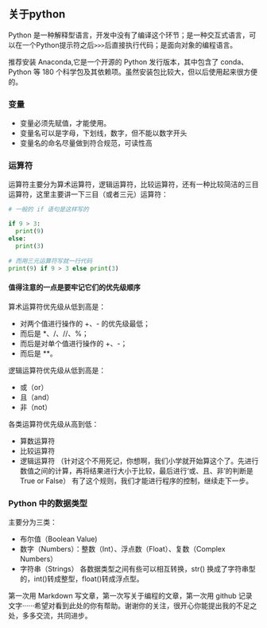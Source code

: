 ## 关于python
Python 是一种解释型语言，开发中没有了编译这个环节；是一种交互式语言，可以在一个Python提示符之后```>>>```后直接执行代码；是面向对象的编程语言。

推荐安装 Anaconda,它是一个开源的 Python 发行版本，其中包含了 conda、Python 等 180 个科学包及其依赖项。虽然安装包比较大，但以后使用起来很方便的。

### 变量
* 变量必须先赋值，才能使用。
* 变量名可以是字母，下划线，数字，但不能以数字开头
* 变量名的命名尽量做到符合规范，可读性高

### 运算符
运算符主要分为算术运算符，逻辑运算符，比较运算符，还有一种比较简洁的三目运算符，这里主要讲一下三目（或者三元）运算符：
```python
# 一般的 if 语句是这样写的

if 9 > 3:
  print(9)
else:
  print(3)
  
# 而用三元运算符写就一行代码
print(9) if 9 > 3 else print(3)
```

#### 值得注意的一点是要牢记它们的优先级顺序
算术运算符优先级从低到高是：
* 对两个值进行操作的 +、- 的优先级最低；
* 而后是 *、/、//、%；
* 而后是对单个值进行操作的 +、-；
* 而后是 **。

逻辑运算符优先级从低到高是：
* 或（or）
* 且（and）
* 非（not）

各类运算符优先级从高到低：
* 算数运算符
* 比较运算符
* 逻辑运算符
（针对这个不用死记，你想啊，我们小学就开始算这个了。先进行数值之间的计算，再将结果进行大小于比较，最后进行‘或、且、非’的判断是 True or False）
有了这个规则，我们才能进行程序的控制，继续走下一步。

### Python 中的数据类型
主要分为三类：
* 布尔值（Boolean Value)
* 数字（Numbers）：整数（Int）、浮点数（Float）、复数（Complex Numbers）
* 字符串（Strings）
各数据类型之间有些可以相互转换，str() 换成了字符串型的，int()转成整型，float()转成浮点型。

第一次用 Markdown 写文章，第一次写关于编程的文章，第一次用 github 记录文字······希望对看到此处的你有帮助。谢谢你的关注，很开心你能提出我的不足之处，多多交流，共同进步。


